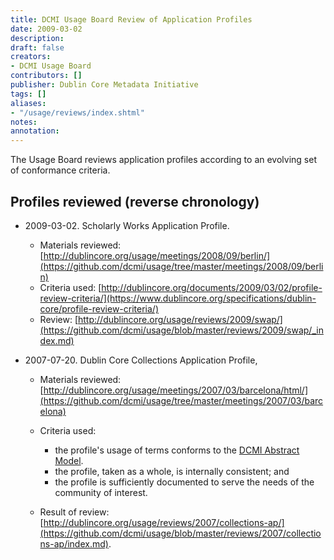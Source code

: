 ```yaml
---
title: DCMI Usage Board Review of Application Profiles
date: 2009-03-02
description: 
draft: false
creators:
- DCMI Usage Board
contributors: []
publisher: Dublin Core Metadata Initiative
tags: []
aliases:
- "/usage/reviews/index.shtml"
notes: 
annotation: 
---
```


The Usage Board reviews application profiles according to an evolving set of conformance criteria.

## Profiles reviewed (reverse chronology)

- 2009-03-02. Scholarly Works Application Profile.

  - Materials reviewed: [http://dublincore.org/usage/meetings/2008/09/berlin/](https://github.com/dcmi/usage/tree/master/meetings/2008/09/berlin)
  - Criteria used: [http://dublincore.org/documents/2009/03/02/profile-review-criteria/](https://www.dublincore.org/specifications/dublin-core/profile-review-criteria/)
  - Review: [http://dublincore.org/usage/reviews/2009/swap/](https://github.com/dcmi/usage/blob/master/reviews/2009/swap/_index.md)
- 2007-07-20. Dublin Core Collections Application Profile, 
  - Materials reviewed: [http://dublincore.org/usage/meetings/2007/03/barcelona/html/](https://github.com/dcmi/usage/tree/master/meetings/2007/03/barcelona)
  - Criteria used:

    - the profile's usage of terms conforms to the [DCMI Abstract Model](http://dublincore.org/documents/abstract-model/).
    - the profile, taken as a whole, is internally consistent; and
    - the profile is sufficiently documented to serve the needs of the community of interest.
  - Result of review: [http://dublincore.org/usage/reviews/2007/collections-ap/](https://github.com/dcmi/usage/blob/master/reviews/2007/collections-ap/index.md).
